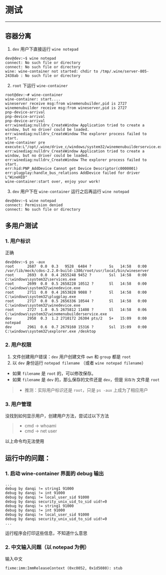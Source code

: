 # 测试

---

## 容器分离

1. `dev` 用户下直接运行 `wine notepad`

  ```
  dev@dev:~$ wine notepad
  connect: No such file or directory
  connect: No such file or directory
  wine: wine-container not started: chdir to /tmp/.wine/server-805-2438ab : No such file or directory
  ```

2. `root` 下运行 `wine-container`

  ```
  root@dev:~# wine-container 
  wine-container: start....
  wineserver receive msg:from winemenubuilder,pid is 2727
  winemenubuilder receive msg:from wineserver,pid is 2727
  pnp-device-arrival
  pnp-device-arrival
  pnp-device-arrival
  err:winediag:nulldrv_CreateWindow Application tried to create a window, but no driver could be loaded.
  err:winediag:nulldrv_CreateWindow The explorer process failed to start.
  wine-container pre execute:L"/opt/.wine/drive_c/windows/system32/winemenubuilderservice.exe"
  err:winediag:nulldrv_CreateWindow Application tried to create a window, but no driver could be loaded.
  err:winediag:nulldrv_CreateWindow The explorer process failed to start.
  err:hid:PNP_AddDevice Cannot get Device Descriptor(c0000001)
  err:plugplay:handle_bus_relations AddDevice failed for driver L"WineHID"
  wine-container:start over, enjoy your work!
  ```

3. `dev` 用户下在 `wine-container` 运行之后再运行 `wine notepad`

  ```
  dev@dev:~$ wine notepad
  connect: Permission denied
  connect: No such file or directory
  ```

## 多用户测试

### 1. 用户标识

正确

```
dev@dev:~$ ps -aux
root      2687  0.0  0.3   9528  6484 ?        Ss   14:58   0:00 /var/lib/mock/cdos-2.2.0-build-i386/root/usr/local/bin/wineserver
root      2693  0.0  0.4 2655248 9452 ?        Ssl  14:58   0:00 C:\windows\system32\services.exe
root      2699  0.0  0.5 2658228 10512 ?       Sl   14:58   0:00 C:\windows\system32\winedevice.exe
root      2711  0.0  0.4 2653828 9088 ?        Sl   14:58   0:00 C:\windows\system32\plugplay.exe
root      2717  0.0  0.5 2656336 10544 ?       Sl   14:58   0:00 C:\windows\system32\winedevice.exe
root      2727  1.0  0.5 2675812 11408 ?       Sl   14:58   0:06 C:\windows\system32\winemenubuilderservice.exe
dev       2958  0.3  1.2 2710172 26304 pts/2   S+   15:09   0:00 notepad
dev       2961  0.6  0.7 2679160 15316 ?       Ssl  15:09   0:00 C:\windows\system32\explorer.exe /desktop

```

### 2. 用户权限

1. 文件创建用户错误：`dev` 用户创建文件 `own` 和 `group` 都是 `root`
2. 以 `dev` 身份运行 `notepad filename` （或者 `wine notepad filename`）
  - 如果 `filename` 是 `root` 的，可以修改保存。
  - 如果 `filename` 是 `dev` 的，那么保存的文件还是 `dev`，但是 `另存为` 文件是 `root`

> * 推测：实际用户标识还是 `root`，只是 `ps -aux` 上成为了相应用户

### 3. 用户管理

没找到如何显示用户，创建用户方法，尝试过以下方法

> * cmd -> whoami
> * cmd -> net user

以上命令均无法使用

## 运行中的问题：

### 1. 启动 wine-container 界面的 debug 输出

```
...
debug by danqi != string1 91000
debug by danqi != int 91000
debug by danqi != local_user_sid 91000
debug by danqi security_unix_uid_to_sid uid!=0
debug by danqi != string1 91000
debug by danqi != int 91000
debug by danqi != local_user_sid 91000
debug by danqi security_unix_uid_to_sid uid!=0
...
```

运行程序会打印这些信息，不知道什么意思

### 2. 中文输入问题（以 notepad 为例）

输入中文

```
fixme:imm:ImmReleaseContext (0xc0052, 0x1d5080): stub
```
